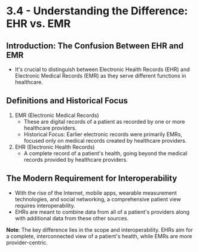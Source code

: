 # 3.4 - Understanding the Difference: EHR vs. EMR

## Introduction: The Confusion Between EHR and EMR
- It's crucial to distinguish between Electronic Health Records (EHR) and Electronic Medical Records (EMR) as they serve different functions in healthcare.

## Definitions and Historical Focus
1. EMR (Electronic Medical Records)
   - These are digital records of a patient as recorded by one or more healthcare providers.
   - Historical Focus: Earlier electronic records were primarily EMRs, focused only on medical records created by healthcare providers.
2. EHR (Electronic Health Records)
   - A complete record of a patient's health, going beyond the medical records provided by healthcare providers.

## The Modern Requirement for Interoperability
- With the rise of the Internet, mobile apps, wearable measurement technologies, and social networking, a comprehensive patient view requires interoperability.
- EHRs are meant to combine data from all of a patient's providers along with additional data from these other sources.

**Note**: The key difference lies in the scope and interoperability. EHRs aim for a complete, interconnected view of a patient's health, while EMRs are more provider-centric.


